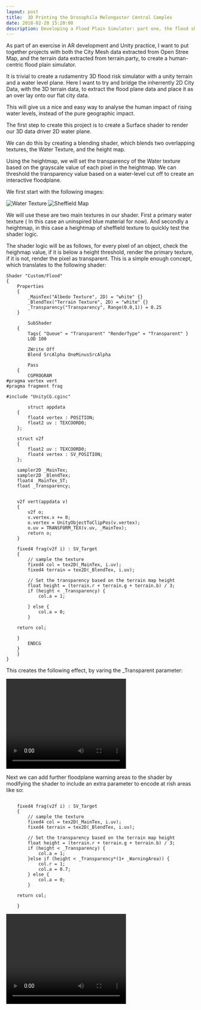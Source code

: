 ```yaml
---
layout: post
title:  3D Printing the Drosophila Melongaster Central Complex
date: 2018-02-20 15:20:00
description: Developing a Flood Plain Simulator: part one, the flood shader.
---
```


As part of an exercise in AR development and Unity practice, I want to put together projects with both the City Mesh data extracted from Open Stree Map, and the terrain data extracted from terrain.party, to create a human-centric flood plain simulator.

It is trivial to create a rudamentry 3D flood risk simulator with a unity terrain and a water level plane. Here I want to try and bridge the inherrently 2D City Data, with the 3D terrain data, to extract the flood plane data and place it as an over lay onto our flat city data.

This will give us a nice and easy way to analyse the human impact of rising water levels, instead of the pure geographic impact.

The first step to create this project is to create a Surface shader to render our 3D data driver 2D water plane.

We can do this by creating a blending shader, which blends two overlapping textures, the Water Texture, and the height map.

Using the heightmap, we will set the transparency of the Water texture based on the grayscale value of each pixel in the heightmap. We can threshold the transparency value based on a water-level cut off to create an interactive floodplane.

We first start with the following images:

<div class="img_row">
	<img style="max-height: 100%"  src="{{ site.baseurl }}/img/Blogs/2DFlooding/blue.png" alt="Water Texture" title="Water Texture"/>	
    <img style="max-height: 100%"  src="{{ site.baseurl }}/img/Blogs/2DFlooding/Sheffield.png" alt="Sheffield Map" title="Sheffield Map"/>
</div>

We will use these are two main textures in our shader. First a primary water texture ( In this case an uninspired blue material for now). And secondly a heightmap, in this case a heightmap of sheffield texture to quickly test the shader logic.

The shader logic will be as follows, for every pixel of an object, check the heighmap value, if it is below a height threshold, render the primary texture, if it is not, render the pixel as transparent. This is a simple enough concept, which translates to the following shader:

~~~
Shader "Custom/Flood" 
{
	Properties
	{
		_MainTex("Albedo Texture", 2D) = "white" {}
		_BlendTex("Terrain Texture", 2D) = "white" {}
		_Transparency("Transparency", Range(0.0,1)) = 0.25
	}

		SubShader
	{
		Tags{ "Queue" = "Transparent" "RenderType" = "Transparent" }
		LOD 100

		ZWrite Off
		Blend SrcAlpha OneMinusSrcAlpha

		Pass
	{
		CGPROGRAM
#pragma vertex vert
#pragma fragment frag

#include "UnityCG.cginc"

		struct appdata
	{
		float4 vertex : POSITION;
		float2 uv : TEXCOORD0;
	};

	struct v2f
	{
		float2 uv : TEXCOORD0;
		float4 vertex : SV_POSITION;
	};

	sampler2D _MainTex;
	sampler2D _BlendTex;
	float4 _MainTex_ST;
	float _Transparency;


	v2f vert(appdata v)
	{
		v2f o;
		v.vertex.x += 0;
		o.vertex = UnityObjectToClipPos(v.vertex);
		o.uv = TRANSFORM_TEX(v.uv, _MainTex);
		return o;
	}

	fixed4 frag(v2f i) : SV_Target
	{
		// sample the texture
		fixed4 col = tex2D(_MainTex, i.uv);
		fixed4 terrain = tex2D(_BlendTex, i.uv);

		// Set the transparency based on the terrain map height
		float height = (terrain.r + terrain.g + terrain.b) / 3;
		if (height < _Transparency) {
			col.a = 1;
			
		} else {
			col.a = 0;
		}

	return col;

	}
		ENDCG
	}
	}
}
~~~

This creates the following effect, by varing the _Transparent parameter:

 <video width="320" height="240" controls>
  <source src="{{ site.baseurl }}/img/Blogs/2DFlooding/flooding.webm" type="video/webm">
Your browser does not support the video tag.
</video> 

Next we can add further floodplane warning areas to the shader by modifying the shader to include an extra parameter to encode at rish areas like so:

~~~

	fixed4 frag(v2f i) : SV_Target
	{
		// sample the texture
		fixed4 col = tex2D(_MainTex, i.uv);
		fixed4 terrain = tex2D(_BlendTex, i.uv);

		// Set the transparency based on the terrain map height
		float height = (terrain.r + terrain.g + terrain.b) / 3;
		if (height < _Transparency) {
			col.a = 1;
		}else if (height < _Transparency*(1+ _WarningArea)) {
			col.r = 1;
			col.a = 0.7;
		} else {
			col.a = 0;
		}

	return col;

	}
~~~

 <video width="320" height="240" controls>
  <source src="{{ site.baseurl }}/img/Blogs/2DFlooding/atrisk.webm" type="video/webm">
Your browser does not support the video tag.
</video> 